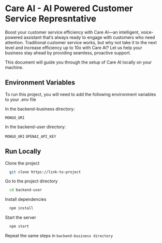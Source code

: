 
# Care AI - AI Powered Customer Service Represntative


Boost your customer service efficiency with Care AI—an intelligent, voice-powered assistant that’s always ready to engage with customers who need attention. Traditional customer service works, but why not take it to the next level and increase efficiency up to 10x with Care AI? Let us help your business stay ahead by providing seamless, proactive support.

This document will guide you through the setup of Care AI locally on your machine.


## Environment Variables

To run this project, you will need to add the following environment variables to your .env file

In the backend-business directory:

`MONGO_URI`

In the backend-user directory:

`MONGO_URI`
`OPENAI_API_KEY`



## Run Locally

Clone the project

```bash
  git clone https://link-to-project
```

Go to the project directory

```bash
  cd backend-user
```

Install dependencies

```bash
  npm install
```

Start the server

```bash
  npm start
```

Repeat the same steps in `backend-business directory`


